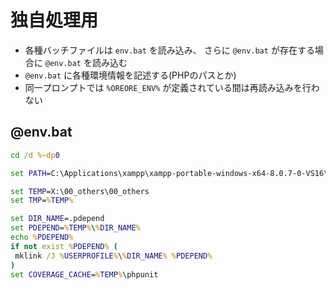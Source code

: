 # 独自処理用

* 各種バッチファイルは `env.bat` を読み込み、 さらに `@env.bat` が存在する場合に `@env.bat` を読み込む
* `@env.bat` に各種環境情報を記述する(PHPのパスとか)
* 同一プロンプトでは `%OREORE_ENV%` が定義されている間は再読み込みを行わない

## @env.bat

```bat
cd /d %~dp0

set PATH=C:\Applications\xampp\xampp-portable-windows-x64-8.0.7-0-VS16\xampp\php;%PATH%

set TEMP=X:\00_others\00_others
set TMP=%TEMP%

set DIR_NAME=.pdepend
set PDEPEND=%TEMP%\%DIR_NAME%
echo %PDEPEND%
if not exist %PDEPEND% (
 mklink /J %USERPROFILE%\%DIR_NAME% %PDEPEND%
)
set COVERAGE_CACHE=%TEMP%\phpunit
```
